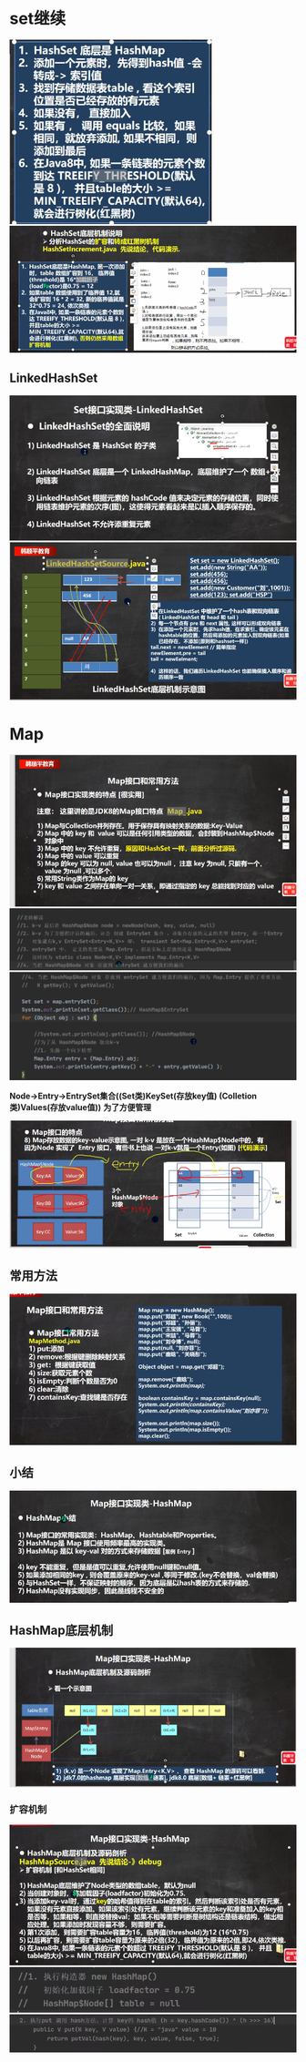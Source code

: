 # set继续
![输入图片说明](/imgs/2024-07-18/zyYMyEjB3P5qUhKa.png)
![输入图片说明](/imgs/2024-07-18/qkheI5p2t8gRdOgf.png)

## LinkedHashSet
![输入图片说明](/imgs/2024-07-18/iBPmgXs6QVSGiPfH.png)
![输入图片说明](/imgs/2024-07-18/pVAGYqogECdOvhN7.png)

# Map
![输入图片说明](/imgs/2024-07-18/wAE2sm7mDtB9Bdd5.png)
         ![输入图片说明](/imgs/2024-07-18/E19bIod2My0DUG2Q.png)
![输入图片说明](/imgs/2024-07-18/Sp9tEK18HioCIK7R.png)

**Node->Entry->EntrySet集合((Set类)KeySet(存放key值) (Colletion类)Values(存放value值))**
**为了方便管理**

![输入图片说明](/imgs/2024-07-18/9eON3XlpWmCZ3L4v.png)

## 常用方法
![输入图片说明](/imgs/2024-07-18/P1YF5HLUN5giHgA9.png)

## 小结
![输入图片说明](/imgs/2024-07-18/HFj0mKpQxSAL63c3.png)

## HashMap底层机制
![输入图片说明](/imgs/2024-07-18/KUtYvi7c8HYHdpWe.png)

### 扩容机制
![输入图片说明](/imgs/2024-07-18/ztR7haBDuS6bWnMG.png)
![输入图片说明](/imgs/2024-07-18/fKHyffUNHjlOrzcR.png)
![输入图片说明](/imgs/2024-07-18/dPJBRSmzCE61IS3g.png)

## 




                                                                                                            
<!--stackedit_data:
eyJoaXN0b3J5IjpbLTE0MTYwMzYyMzgsLTc5MTgzMTY5OCwxMD
Y5NDY2Mjc1LDM2MTg3MjM1NiwtNTY3MzExOTA5LDc4NzIwMjM0
LDEzMDE3NDg0MDUsNDQzNTUzODQwLC0xNjk0ODU3NDc0LC0xOT
cwODQ1MzUzLC0xMjAzOTY2OTQxXX0=
-->